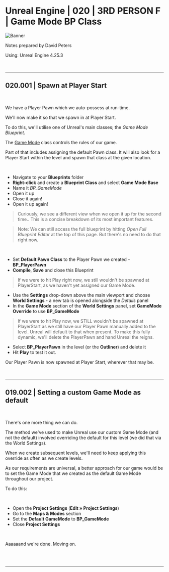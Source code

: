 # Unreal Engine | 020 | 3RD PERSON F | Game Mode BP Class

![Banner](https://user-images.githubusercontent.com/36719180/93958681-1a422980-fdab-11ea-8c2b-e665e08294da.png)


Notes prepared by David Peters

Using: Unreal Engine 4.25.3 

<br>

---

## 020.001 | Spawn at Player Start

<br>

We have a Player Pawn which we auto-possess at run-time.

We'll now make it so that we spawn in at Player Start.

To do this, we'll utilise one of Unreal's main classes; the *Game Mode Blueprint*.

The [Game Mode](https://docs.unrealengine.com/en-US/Gameplay/Framework/GameMode/index.html) class controls the rules of our game.

Part of that includes assigning the default Pawn class. It will also look for a Player Start within the level and spawn that class at the given location.

<br>

- Navigate to your **Blueprints** folder
- **Right-click** and create a **Blueprint Class** and select **Game Mode Base**
- Name it *BP_GameMode*
- Open it up
- Close it again!
- Open it up again!

> Curiously, we see a different view when we open it up for the second time.. This is a concise breakdown of its most important features.

> Note: We can still access the full blueprint by hitting *Open Full Blueprint Editor* at the top of this page. But there's no need to do that right now.

<br>

- Set  **Default Pawn Class** to the Player Pawn we created - **BP_PlayerPawn**
- **Compile**, **Save** and close this Blueprint

> If we were to hit Play right now, we still wouldn't be spawned at PlayerStart, as we haven't yet assigned our Game Mode.

- Use the **Settings** drop-down above the main viewport and choose **World Settings** - a new tab is opened alongside the *Details* panel
- In the **Game Mode** section of the **World Settings** panel, set **GameMode Override** to use **BP_GameMode**

> If we were to hit Play now, we STILL wouldn't be spawned at PlayerStart as we still have our Player Pawn manually added to the level. Unreal will default to that when present. To make this fully dynamic, we'll delete the PlayerPawn and hand Unreal the reigns.

- Select **BP_PlayerPawn** in the level (or the **Outliner**) and delete it
- Hit **Play** to test it out.

Our Player Pawn is now spawned at Player Start, wherever that may be. 

<br>

---

## 019.002 | Setting a custom Game Mode as default

<br>

There's one more thing we can do.

The method we've used to make Unreal use our custom Game Mode (and not the default) involved overriding the default for this level (we did that via the World Settings).

When we create subsequent levels, we'll need to keep applying this override as often as we create levels.

As our requirements are universal, a better approach for our game would be to set the Game Mode that we created as the default Game Mode throughout our project.

To do this:

<br>

- Open the **Project Settings** (**Edit » Project Settings**)
- Go to the **Maps & Modes** section
- Set the **Default GameMode** to **BP_GameMode**
- Close **Project Settings**

<br>

Aaaaaand we're done. Moving on.

<br><br>

---





